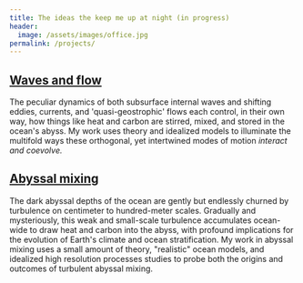 ```yaml
---
title: The ideas the keep me up at night (in progress)
header:
  image: /assets/images/office.jpg
permalink: /projects/
---
```


## [Waves and flow][]

The peculiar dynamics of both subsurface internal waves and shifting eddies, 
currents, and 'quasi-geostrophic' flows each control, in their own way, how 
things like heat and carbon are stirred, mixed, and stored in the ocean's abyss. 
My work uses theory and idealized models to illuminate the multifold ways these
orthogonal, yet intertwined modes of motion *interact and coevolve.*


## [Abyssal mixing][]

The dark abyssal depths of the ocean are gently but endlessly churned by turbulence 
on centimeter to hundred-meter scales. Gradually and mysteriously, this weak and
small-scale turbulence accumulates ocean-wide to draw heat and carbon into the 
abyss, with profound implications for the evolution of Earth's climate and
ocean stratification. My work in abyssal mixing uses a small amount of theory, 
"realistic" ocean models, and idealized high resolution processes studies
to probe both the origins and outcomes of turbulent abyssal mixing.


[Waves and flow]: https://glwagner.github.io/projects/wavesAndFlow
[Abyssal mixing]: https://glwagner.github.io/projects/abyssalMixing
